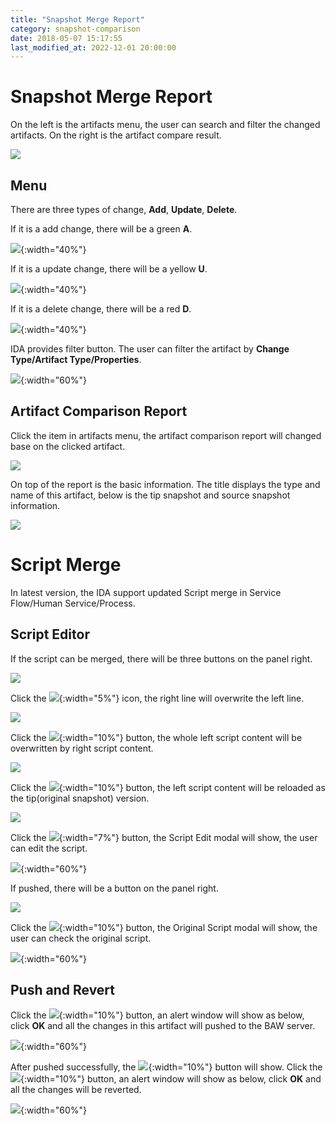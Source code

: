 ```yaml
---
title: "Snapshot Merge Report"
category: snapshot-comparison
date: 2018-05-07 15:17:55
last_modified_at: 2022-12-01 20:00:00
---
```


# Snapshot Merge Report

On the left is the artifacts menu, the user can search and filter the changed artifacts. On the right is the artifact compare result.

![][merge-report-overview]

## Menu

There are three types of change,  **Add**,  **Update**,  **Delete**.

If it is a add change, there will be a green **A**.

![][merge-report-menu-add]{:width="40%"}

If it is a update change, there will be a yellow **U**.

![][merge-report-menu-update]{:width="40%"}

If it is a delete change, there will be a red **D**.

![][merge-report-menu-delete]{:width="40%"}

IDA provides filter button. The user can filter the artifact by **Change Type/Artifact Type/Properties**.

![][merge-report-menu-filter]{:width="60%"}

## Artifact Comparison Report

Click the item in artifacts menu, the artifact comparison report will changed base on the clicked artifact.

![][merge-report-artifact-report]

On top of the report is the basic information. The title displays the type and name of this artifact, below is the tip snapshot and source snapshot information.  

![][merge-report-artifact-report-top]


# Script Merge

In latest version, the IDA support updated Script merge in Service Flow/Human Service/Process. 

## Script Editor

If the script can be merged, there will be three buttons on the panel right.

![][merge-report-script-all-buttons]

Click the ![][merge-report-script-left-arrow]{:width="5%"} icon, the right line will overwrite the left line.

![][merge-report-script-left-arrow-click]

Click the ![][merge-report-script-overwrite]{:width="10%"} button, the whole left script content will be overwritten by right script content.

![][merge-report-script-overwrite-click]

Click the ![][merge-report-script-reload]{:width="10%"} button, the left script content will be reloaded as the tip(original snapshot) version.

![][merge-report-script-reload-click]

Click the ![][merge-report-script-edit]{:width="7%"} button, the Script Edit modal will show, the user can edit the script.

![][merge-report-script-edit-click]{:width="60%"}

If pushed, there will be a button on the panel right.

![][merge-report-script-pushed-buttons]

Click the ![][merge-report-script-original]{:width="10%"} button, the Original Script modal will show, the user can check the original script.

![][merge-report-script-original-click]{:width="60%"}

## Push and Revert

Click the ![][merge-report-artifact-report-push]{:width="10%"} button, an alert window will show as below, click **OK** and all the changes in this artifact will pushed to the BAW server. 

![][merge-report-artifact-report-push-alert]{:width="60%"}

After pushed successfully, the ![][merge-report-artifact-report-revert]{:width="10%"} button will show. Click the ![][merge-report-artifact-report-revert]{:width="10%"} button, an alert window will show as below, click **OK** and all the changes will be reverted.

![][merge-report-artifact-report-revert-alert]{:width="60%"}



[merge-report-overview]: ../images/snapshot-comparison/merge-report-overview.png
[merge-report-menu-add]: ../images/snapshot-comparison/merge-report-menu-add.png
[merge-report-menu-update]: ../images/snapshot-comparison/merge-report-menu-update.png
[merge-report-menu-delete]: ../images/snapshot-comparison/merge-report-menu-delete.png
[merge-report-menu-filter]: ../images/snapshot-comparison/merge-report-menu-filter.png
[merge-report-artifact-report]: ../images/snapshot-comparison/merge-report-artifact-report.png
[merge-report-artifact-report-top]: ../images/snapshot-comparison/merge-report-artifact-report-top.png
[merge-report-artifact-report-push]: ../images/snapshot-comparison/merge-report-artifact-report-push.png
[merge-report-artifact-report-revert]: ../images/snapshot-comparison/merge-report-artifact-report-revert.png
[merge-report-artifact-report-push-alert]: ../images/snapshot-comparison/merge-report-artifact-report-push-alert.png
[merge-report-artifact-report-revert-alert]: ../images/snapshot-comparison/merge-report-artifact-report-revert-alert.png
[merge-report-script-all-buttons]: ../images/snapshot-comparison/merge-report-script-all-buttons.png
[merge-report-script-left-arrow]: ../images/snapshot-comparison/merge-report-script-left-arrow.png
[merge-report-script-overwrite]: ../images/snapshot-comparison/merge-report-script-overwrite.png
[merge-report-script-reload]: ../images/snapshot-comparison/merge-report-script-reload.png
[merge-report-script-edit]: ../images/snapshot-comparison/merge-report-script-edit.png
[merge-report-script-original]: ../images/snapshot-comparison/merge-report-script-original.png
[merge-report-script-left-arrow-click]: ../images/snapshot-comparison/merge-report-script-left-arrow-click.png
[merge-report-script-overwrite-click]: ../images/snapshot-comparison/merge-report-script-overwrite-click.png
[merge-report-script-reload-click]: ../images/snapshot-comparison/merge-report-script-reload-click.png
[merge-report-script-edit-click]: ../images/snapshot-comparison/merge-report-script-edit-click.png
[merge-report-script-original-click]: ../images/snapshot-comparison/merge-report-script-original-click.png
[merge-report-script-pushed-buttons]: ../images/snapshot-comparison/merge-report-script-pushed-buttons.png